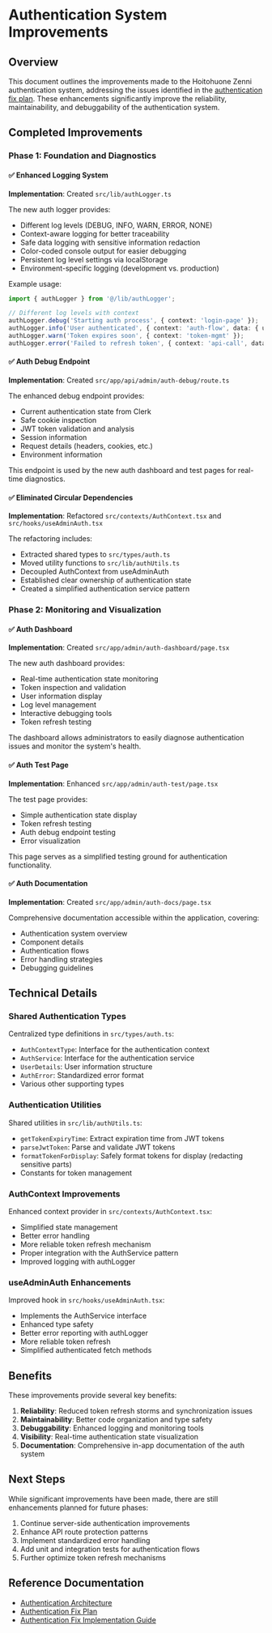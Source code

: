 # Authentication System Improvements

## Overview

This document outlines the improvements made to the Hoitohuone Zenni authentication system, addressing the issues identified in the [authentication fix plan](.documentation/authentication-fix-plan.md). These enhancements significantly improve the reliability, maintainability, and debuggability of the authentication system.

## Completed Improvements

### Phase 1: Foundation and Diagnostics

#### ✅ Enhanced Logging System

**Implementation**: Created `src/lib/authLogger.ts`

The new auth logger provides:
- Different log levels (DEBUG, INFO, WARN, ERROR, NONE)
- Context-aware logging for better traceability
- Safe data logging with sensitive information redaction
- Color-coded console output for easier debugging
- Persistent log level settings via localStorage
- Environment-specific logging (development vs. production)

Example usage:
```typescript
import { authLogger } from '@/lib/authLogger';

// Different log levels with context
authLogger.debug('Starting auth process', { context: 'login-page' });
authLogger.info('User authenticated', { context: 'auth-flow', data: { userId } });
authLogger.warn('Token expires soon', { context: 'token-mgmt' });
authLogger.error('Failed to refresh token', { context: 'api-call', data: error });
```

#### ✅ Auth Debug Endpoint

**Implementation**: Created `src/app/api/admin/auth-debug/route.ts`

The enhanced debug endpoint provides:
- Current authentication state from Clerk
- Safe cookie inspection
- JWT token validation and analysis
- Session information
- Request details (headers, cookies, etc.)
- Environment information

This endpoint is used by the new auth dashboard and test pages for real-time diagnostics.

#### ✅ Eliminated Circular Dependencies

**Implementation**: Refactored `src/contexts/AuthContext.tsx` and `src/hooks/useAdminAuth.tsx`

The refactoring includes:
- Extracted shared types to `src/types/auth.ts`
- Moved utility functions to `src/lib/authUtils.ts`
- Decoupled AuthContext from useAdminAuth
- Established clear ownership of authentication state
- Created a simplified authentication service pattern

### Phase 2: Monitoring and Visualization

#### ✅ Auth Dashboard

**Implementation**: Created `src/app/admin/auth-dashboard/page.tsx`

The new auth dashboard provides:
- Real-time authentication state monitoring
- Token inspection and validation
- User information display
- Log level management
- Interactive debugging tools
- Token refresh testing

The dashboard allows administrators to easily diagnose authentication issues and monitor the system's health.

#### ✅ Auth Test Page

**Implementation**: Enhanced `src/app/admin/auth-test/page.tsx`

The test page provides:
- Simple authentication state display
- Token refresh testing
- Auth debug endpoint testing
- Error visualization

This page serves as a simplified testing ground for authentication functionality.

#### ✅ Auth Documentation

**Implementation**: Created `src/app/admin/auth-docs/page.tsx`

Comprehensive documentation accessible within the application, covering:
- Authentication system overview
- Component details
- Authentication flows
- Error handling strategies
- Debugging guidelines

## Technical Details

### Shared Authentication Types

Centralized type definitions in `src/types/auth.ts`:
- `AuthContextType`: Interface for the authentication context
- `AuthService`: Interface for the authentication service
- `UserDetails`: User information structure
- `AuthError`: Standardized error format
- Various other supporting types

### Authentication Utilities

Shared utilities in `src/lib/authUtils.ts`:
- `getTokenExpiryTime`: Extract expiration time from JWT tokens
- `parseJwtToken`: Parse and validate JWT tokens
- `formatTokenForDisplay`: Safely format tokens for display (redacting sensitive parts)
- Constants for token management

### AuthContext Improvements

Enhanced context provider in `src/contexts/AuthContext.tsx`:
- Simplified state management
- Better error handling
- More reliable token refresh mechanism
- Proper integration with the AuthService pattern
- Improved logging with authLogger

### useAdminAuth Enhancements

Improved hook in `src/hooks/useAdminAuth.tsx`:
- Implements the AuthService interface
- Enhanced type safety
- Better error reporting with authLogger
- More reliable token refresh
- Simplified authenticated fetch methods

## Benefits

These improvements provide several key benefits:

1. **Reliability**: Reduced token refresh storms and synchronization issues
2. **Maintainability**: Better code organization and type safety
3. **Debuggability**: Enhanced logging and monitoring tools
4. **Visibility**: Real-time authentication state visualization
5. **Documentation**: Comprehensive in-app documentation of the auth system

## Next Steps

While significant improvements have been made, there are still enhancements planned for future phases:

1. Continue server-side authentication improvements
2. Enhance API route protection patterns
3. Implement standardized error handling
4. Add unit and integration tests for authentication flows
5. Further optimize token refresh mechanisms

## Reference Documentation

- [Authentication Architecture](.documentation/authentication-architecture.md)
- [Authentication Fix Plan](.documentation/authentication-fix-plan.md)
- [Authentication Fix Implementation Guide](.documentation/authentication-fix-implementation-guide.md) 